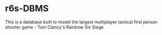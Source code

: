 # r6s-DBMS
This is a database built to model the largest multiplayer tactical first person shooter game - Tom Clancy's Rainbow Six Siege
